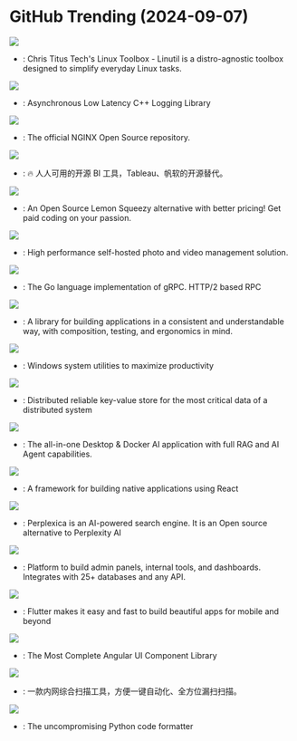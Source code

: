 # GitHub Trending (2024-09-07)

![](https://img.shields.io/badge/Shell-New%20127-green?style=flat-square&logo=appveyor)
- [](https://github.comundefined): Chris Titus Tech's Linux Toolbox - Linutil is a distro-agnostic toolbox designed to simplify everyday Linux tasks.

![](https://img.shields.io/badge/C%2B%2B-New%2029-green?style=flat-square&logo=appveyor)
- [](https://github.comundefined): Asynchronous Low Latency C++ Logging Library

![](https://img.shields.io/badge/C-New%20437-green?style=flat-square&logo=appveyor)
- [](https://github.comundefined): The official NGINX Open Source repository.

![](https://img.shields.io/badge/Java-New%2058-green?style=flat-square&logo=appveyor)
- [](https://github.comundefined): 🔥 人人可用的开源 BI 工具，Tableau、帆软的开源替代。

![](https://img.shields.io/badge/Python-New%20123-green?style=flat-square&logo=appveyor)
- [](https://github.comundefined): An Open Source Lemon Squeezy alternative with better pricing! Get paid coding on your passion.

![](https://img.shields.io/badge/TypeScript-New%2077-green?style=flat-square&logo=appveyor)
- [](https://github.comundefined): High performance self-hosted photo and video management solution.

![](https://img.shields.io/badge/Go-New%2012-green?style=flat-square&logo=appveyor)
- [](https://github.comundefined): The Go language implementation of gRPC. HTTP/2 based RPC

![](https://img.shields.io/badge/Swift-New%2038-green?style=flat-square&logo=appveyor)
- [](https://github.comundefined): A library for building applications in a consistent and understandable way, with composition, testing, and ergonomics in mind.

![](https://img.shields.io/badge/C%23-New%20182-green?style=flat-square&logo=appveyor)
- [](https://github.comundefined): Windows system utilities to maximize productivity

![](https://img.shields.io/badge/Go-New%209-green?style=flat-square&logo=appveyor)
- [](https://github.comundefined): Distributed reliable key-value store for the most critical data of a distributed system

![](https://img.shields.io/badge/JavaScript-New%20811-green?style=flat-square&logo=appveyor)
- [](https://github.comundefined): The all-in-one Desktop & Docker AI application with full RAG and AI Agent capabilities.

![](https://img.shields.io/badge/C%2B%2B-New%2014-green?style=flat-square&logo=appveyor)
- [](https://github.comundefined): A framework for building native applications using React

![](https://img.shields.io/badge/TypeScript-New%2027-green?style=flat-square&logo=appveyor)
- [](https://github.comundefined): Perplexica is an AI-powered search engine. It is an Open source alternative to Perplexity AI

![](https://img.shields.io/badge/TypeScript-New%20209-green?style=flat-square&logo=appveyor)
- [](https://github.comundefined): Platform to build admin panels, internal tools, and dashboards. Integrates with 25+ databases and any API.

![](https://img.shields.io/badge/Dart-New%20114-green?style=flat-square&logo=appveyor)
- [](https://github.comundefined): Flutter makes it easy and fast to build beautiful apps for mobile and beyond

![](https://img.shields.io/badge/CSS-New%2018-green?style=flat-square&logo=appveyor)
- [](https://github.comundefined): The Most Complete Angular UI Component Library

![](https://img.shields.io/badge/Go-New%2037-green?style=flat-square&logo=appveyor)
- [](https://github.comundefined): 一款内网综合扫描工具，方便一键自动化、全方位漏扫扫描。

![](https://img.shields.io/badge/Python-New%20100-green?style=flat-square&logo=appveyor)
- [](https://github.comundefined): The uncompromising Python code formatter

